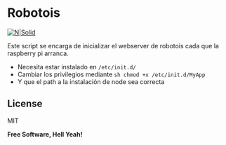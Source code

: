 # Robotois

[![N|Solid](http://robotois.com/static/media/logo-footer.b6f7cf5a.svg)](http://robotois.com)

Este script se encarga de inicializar el webserver de robotois cada que la raspberry pi arranca.

  - Necesita estar instalado en ```/etc/init.d/```
  - Cambiar los privilegios mediante ```sh chmod +x /etc/init.d/MyApp```
  - Y que el path a la instalación de node sea correcta

License
----

MIT


**Free Software, Hell Yeah!**
